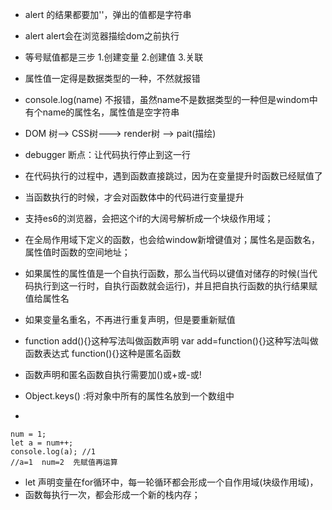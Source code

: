 + alert 的结果都要加''，弹出的值都是字符串
+ alert alert会在浏览器描绘dom之前执行
+ 等号赋值都是三步 1.创建变量 2.创建值 3.关联
+ 属性值一定得是数据类型的一种，不然就报错
+ console.log(name) 不报错，虽然name不是数据类型的一种但是windom中有个name的属性名，属性值是空字符串
+ DOM 树--> CSS树---> render树 --> pait(描绘)
+ debugger 断点：让代码执行停止到这一行
+ 在代码执行的过程中，遇到函数直接跳过，因为在变量提升时函数已经赋值了
+ 当函数执行的时候，才会对函数体中的代码进行变量提升
+ 支持es6的浏览器，会把这个if的大阔号解析成一个块级作用域；
+ 在全局作用域下定义的函数，也会给window新增键值对；属性名是函数名，属性值时函数的空间地址；
+ 如果属性的属性值是一个自执行函数，那么当代码以键值对储存的时候(当代码执行到这一行时，自执行函数就会运行)，并且把自执行函数的执行结果赋值给属性名
+ 如果变量名重名，不再进行重复声明，但是要重新赋值
+ function add(){}这种写法叫做函数声明      var add=function(){}这种写法叫做函数表达式      function(){}这种是匿名函数    
+ 函数声明和匿名函数自执行需要加()或+或-或!
+ Object.keys()  :将对象中所有的属性名放到一个数组中
  
+ 
```
num = 1;
let a = num++;
console.log(a); //1
//a=1  num=2  先赋值再运算
```

+ let 声明变量在for循环中，每一轮循环都会形成一个自作用域(块级作用域)，
+ 函数每执行一次，都会形成一个新的栈内存；